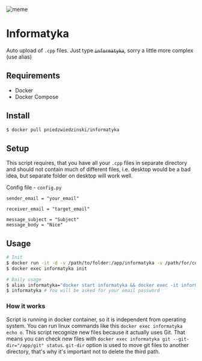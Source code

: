 ![meme](https://tr3.cbsistatic.com/hub/i/2017/03/23/ac406fbc-e3c1-4eba-9717-6854efd46c7f/cce53b95907bc6a657c0b5f6de78d757.jpg)

# Informatyka

Auto upload of `.cpp` files. Just type <s>`informatyka`</s>, sorry a little more complex (use alias)

## Requirements

- Docker
- Docker Compose

## Install

```bash
$ docker pull pniedzwiedzinski/informatyka
```

## Setup

This script requires, that you have all your `.cpp` files in separate directory and should not contain much
of different files, i.e. desktop would be a bad idea, but separate folder on desktop will work well.

Config file - `config.py`

```
sender_email = "your_email"

receiver_email = "target_email"

message_subject = "Subject"
message_body = "Nice"
```

## Usage

```bash
# Init
$ docker run -it -d -v /path/to/folder:/app/informatyka -v /path/for/config.py:/app/config.py -v /path/to/some/folder/that/you/wont/remove/:/app/git --name informatyka informatyka sh
$ docker exec informatyka init

# Daily usage
$ alias informatyka="docker start informatyka && docker exec -it informatyka commit && docker stop informatyka"
$ informatyka # You will be asked for your email password
```

### How it works

Script is running in docker container, so it is independent from operating system. You can run
linux commands like this `docker exec informatyka echo o`. This script recognize new files because it
actually uses Git. That means you can check new files with `docker exec informatyka git --git-dir="/app/git" status`.
`git-dir` option is used to move git files to another directory, that's why it's important not to delete
the third path.

